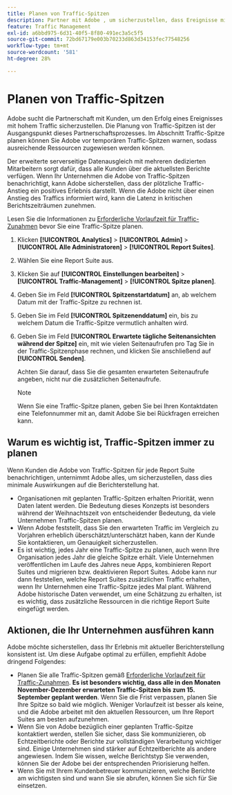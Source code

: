 ```yaml
---
title: Planen von Traffic-Spitzen
description: Partner mit Adobe , um sicherzustellen, dass Ereignisse mit hohem Traffic keine Latenz erfahren.
feature: Traffic Management
exl-id: a6bbd975-6d31-40f5-8f80-491ec3a5c5f5
source-git-commit: 72bd67179e003b70233d863d34153fec77548256
workflow-type: tm+mt
source-wordcount: '581'
ht-degree: 28%

---
```


# Planen von Traffic-Spitzen

Adobe sucht die Partnerschaft mit Kunden, um den Erfolg eines Ereignisses mit hohem Traffic sicherzustellen. Die Planung von Traffic-Spitzen ist der Ausgangspunkt dieses Partnerschaftsprozesses. Im Abschnitt Traffic-Spitze planen können Sie Adobe vor temporären Traffic-Spitzen warnen, sodass ausreichende Ressourcen zugewiesen werden können.

Der erweiterte serverseitige Datenausgleich mit mehreren dedizierten Mitarbeitern sorgt dafür, dass alle Kunden über die aktuellsten Berichte verfügen. Wenn Ihr Unternehmen die Adobe von Traffic-Spitzen benachrichtigt, kann Adobe sicherstellen, dass der plötzliche Traffic-Anstieg ein positives Erlebnis darstellt. Wenn die Adobe nicht über einen Anstieg des Traffics informiert wird, kann die Latenz in kritischen Berichtszeiträumen zunehmen.

Lesen Sie die Informationen zu [Erforderliche Vorlaufzeit für Traffic-Zunahmen](/help/admin/c-traffic-management/traffic-lead-time.md) bevor Sie eine Traffic-Spitze planen.

1. Klicken **[!UICONTROL Analytics]** > **[!UICONTROL Admin]** > **[!UICONTROL Alle Administratoren]** > **[!UICONTROL Report Suites]**.
1. Wählen Sie eine Report Suite aus.
1. Klicken Sie auf **[!UICONTROL Einstellungen bearbeiten]** > **[!UICONTROL Traffic-Management]** > **[!UICONTROL Spitze planen]**.
1. Geben Sie im Feld **[!UICONTROL Spitzenstartdatum]** an, ab welchem Datum mit der Traffic-Spitze zu rechnen ist.
1. Geben Sie im Feld **[!UICONTROL Spitzenenddatum]** ein, bis zu welchem Datum die Traffic-Spitze vermutlich anhalten wird.
1. Geben Sie im Feld **[!UICONTROL Erwartete tägliche Seitenansichten während der Spitze]** ein, mit wie vielen Seitenaufrufen pro Tag Sie in der Traffic-Spitzenphase rechnen, und klicken Sie anschließend auf **[!UICONTROL Senden]**.

   Achten Sie darauf, dass Sie die gesamten erwarteten Seitenaufrufe angeben, nicht nur die zusätzlichen Seitenaufrufe.

   >[!NOTE]
   >
   >Wenn Sie eine Traffic-Spitze planen, geben Sie bei Ihren Kontaktdaten eine Telefonnummer mit an, damit Adobe Sie bei Rückfragen erreichen kann.

## Warum es wichtig ist, Traffic-Spitzen immer zu planen

Wenn Kunden die Adobe von Traffic-Spitzen für jede Report Suite benachrichtigen, unternimmt Adobe alles, um sicherzustellen, dass dies minimale Auswirkungen auf die Berichterstellung hat.

* Organisationen mit geplanten Traffic-Spitzen erhalten Priorität, wenn Daten latent werden. Die Bedeutung dieses Konzepts ist besonders während der Weihnachtszeit von entscheidender Bedeutung, da viele Unternehmen Traffic-Spitzen planen.
* Wenn Adobe feststellt, dass Sie den erwarteten Traffic im Vergleich zu Vorjahren erheblich überschätzt/unterschätzt haben, kann der Kunde Sie kontaktieren, um Genauigkeit sicherzustellen.
* Es ist wichtig, jedes Jahr eine Traffic-Spitze zu planen, auch wenn Ihre Organisation jedes Jahr die gleiche Spitze erhält. Viele Unternehmen veröffentlichen im Laufe des Jahres neue Apps, kombinieren Report Suites und migrieren bzw. deaktivieren Report Suites. Adobe kann nur dann feststellen, welche Report Suites zusätzlichen Traffic erhalten, wenn Ihr Unternehmen eine Traffic-Spitze jedes Mal plant. Während Adobe historische Daten verwendet, um eine Schätzung zu erhalten, ist es wichtig, dass zusätzliche Ressourcen in die richtige Report Suite eingefügt werden.

## Aktionen, die Ihr Unternehmen ausführen kann

Adobe möchte sicherstellen, dass Ihr Erlebnis mit aktueller Berichterstellung konsistent ist. Um diese Aufgabe optimal zu erfüllen, empfiehlt Adobe dringend Folgendes:

* Planen Sie alle Traffic-Spitzen gemäß [Erforderliche Vorlaufzeit für Traffic-Zunahmen](traffic-lead-time.md). **Es ist besonders wichtig, dass alle in den Monaten November-Dezember erwarteten Traffic-Spitzen bis zum 15. September geplant werden**. Wenn Sie die Frist verpassen, planen Sie Ihre Spitze so bald wie möglich. Weniger Vorlaufzeit ist besser als keine, und die Adobe arbeitet mit den aktuellen Ressourcen, um Ihre Report Suites am besten aufzunehmen.
* Wenn Sie von Adobe bezüglich einer geplanten Traffic-Spitze kontaktiert werden, stellen Sie sicher, dass Sie kommunizieren, ob Echtzeitberichte oder Berichte zur vollständigen Verarbeitung wichtiger sind. Einige Unternehmen sind stärker auf Echtzeitberichte als andere angewiesen. Indem Sie wissen, welche Berichtstyp Sie verwenden, können Sie der Adobe bei der entsprechenden Priorisierung helfen.
* Wenn Sie mit Ihrem Kundenbetreuer kommunizieren, welche Berichte am wichtigsten sind und wann Sie sie abrufen, können Sie sich für Sie einsetzen.
